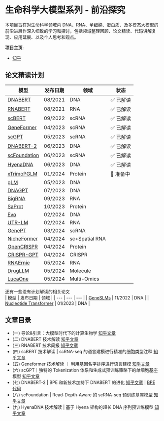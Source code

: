 # 生命科学大模型系列 - 前沿探究

本项目旨在对生命科学领域内 DNA、RNA、单细胞、蛋白质、及多模态大模型的前沿进展作深入细致的学习和探讨，包括领域整理回顾、论文精读、代码讲解复现、应用延展、以及个人思考和观点。  
  
**项目主页**: 
- [知乎](https://www.zhihu.com/column/c_1766789616634736640)


## 论文精读计划

| 模型 | 发布日期 | 领域 | 状态 |
| --- | --- | --- | --- |
| [DNABERT](https://academic.oup.com/bioinformatics/article/37/15/2112/6128680) | 08/2021 | DNA | :white_check_mark: 已解读 |
| [RNABERT](https://academic.oup.com/nargab/article/4/1/lqac012/6534363) | 08/2021 | RNA | :white_check_mark: 已解读 |
| [scBERT](https://www.nature.com/articles/s42256-022-00534-z) | 09/2022 | scRNA | :white_check_mark: 已解读 |
| [GeneFormer](https://www.nature.com/articles/s41586-023-06139-9) | 04/2023 | scRNA | :white_check_mark: 已解读 |
| [scGPT](https://www.nature.com/articles/s41592-024-02201-0) | 05/2023 | scRNA | :white_check_mark: 已解读 |
| [DNABERT-2](https://arxiv.org/abs/2306.15006) | 06/2023 | DNA | :white_check_mark: 已解读 |
| [scFoundation](https://www.biorxiv.org/content/10.1101/2023.05.29.542705v4) | 06/2023 | scRNA | :white_check_mark: 已解读 |
| [HyenaDNA](https://arxiv.org/abs/2306.15794) | 06/2023 | DNA | :white_check_mark: 已解读 |
| [xTrimoPGLM](https://arxiv.org/abs/2401.06199) | 01/2024 | Protein | :black_square_button: 准备中 |
| [gLM](https://www.nature.com/articles/s41467-024-46947-9) | 05/2023 | DNA |
| [DNAGPT](https://arxiv.org/abs/2307.05628) | 07/2023 | DNA |
| [BigRNA](https://www.biorxiv.org/content/10.1101/2023.09.20.558508v1) | 09/2023 | RNA |
| [SaProt](https://www.biorxiv.org/content/10.1101/2023.10.01.560349v2) | 10/2023 | Protein |
| [Evo](https://www.biorxiv.org/content/10.1101/2024.02.27.582234v2) | 02/2024 | DNA |
| [UTR-LM](https://www.nature.com/articles/s42256-024-00823-9) | 02/2024 | RNA |
| [GenePT](https://www.biorxiv.org/content/10.1101/2023.10.16.562533v2) | 03/2024 | scRNA |
| [NicheFormer](https://www.biorxiv.org/content/10.1101/2024.04.15.589472v1) | 04/2024 | sc+Spatial RNA |
| [OpenCRISPR](https://www.biorxiv.org/content/10.1101/2024.04.22.590591v1) | 04/2024 | Protein |
| [CRISPR-GPT](https://arxiv.org/abs/2404.18021) | 04/2024 | CRISPR |
| [RNAErnie](https://www.nature.com/articles/s42256-024-00836-4) | 05/2024 | RNA |
| [DrugLLM](https://arxiv.org/abs/2405.06690) | 05/2024 | Molecule |
| [LucaOne](https://www.biorxiv.org/content/10.1101/2024.05.10.592927v1) | 05/2024 | Multi-Omics |


还有一些没有计划解读的相关论文  
| 模型 | 发布日期 | 领域 |
| --- | --- | --- |
| [GeneSLMs](https://www.biorxiv.org/content/10.1101/2022.10.10.511571v2) | 11/2022 | DNA |
| [Nucleotide Transformer](https://www.biorxiv.org/content/10.1101/2023.01.11.523679v3) | 01/2023 | DNA |


## 文章目录
- (一) 导论&引言：大模型时代下的计算生物学 [知乎文章](https://zhuanlan.zhihu.com/p/694454155)
- (二) DNABERT 技术解读 [知乎文章](https://zhuanlan.zhihu.com/p/695657992)
- (三) RNABERT 技术简报 [知乎文章](https://zhuanlan.zhihu.com/p/696708056)
- (四) scBERT 技术解读 | scRNA-seq 的语言建模进行精准的细胞类型注释 [知乎文章](https://zhuanlan.zhihu.com/p/698575648)
- (五) Geneformer 技术解读 ｜ 利用基因名字排序进行语言建模 [知乎文章](https://zhuanlan.zhihu.com/p/700679229)
- (六) scGPT｜独特的 Tokenization 体系和生成式预训练策略下的单细胞基座模型 [知乎文章](https://zhuanlan.zhihu.com/p/702698466)
- (七) DNABERT-2 | BPE 和新技术加持下 DNABERT 的进化 [知乎文章](https://zhuanlan.zhihu.com/p/704373114) | [BPE 代码](notebooks/DNABERT2_Tokenizer.ipynb)
- (八) scFoundation | Read-Depth-Aware 的 scRNA-seq 预训练基座模型 [知乎文章](https://zhuanlan.zhihu.com/p/706311907)
- (九) HyenaDNA 技术解读 | 基于 Hyena 架构的超长 DNA 序列预训练模型 [知乎文章](https://zhuanlan.zhihu.com/p/708848430)
